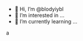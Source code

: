 - 👋 Hi, I’m @blodyiybl
- 👀 I’m interested in ...
- 🌱 I’m currently learning ...

a
<!---
blodyiybl/blodyiybl is a ✨ special ✨ repository because its `README.md` (this file) appears on your GitHub profile.
You can click the Preview link to take a look at your changes.
--->
